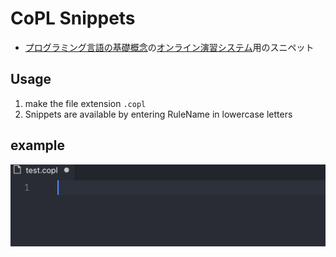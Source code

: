 # CoPL Snippets

- [プログラミング言語の基礎概念](http://www.saiensu.co.jp/?page=book_details&ISBN=ISBN978-4-7819-1285-1)の[オンライン演習システム](http://www.fos.kuis.kyoto-u.ac.jp/~igarashi/CoPL/index.cgi)用のスニペット

## Usage

1. make the file extension `.copl`
2. Snippets are available by entering RuleName in lowercase letters

## example

![](https://github.com/mrsekut/copl-snippets/blob/master/img/ex.gif)
